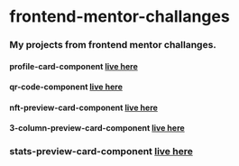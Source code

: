 # frontend-mentor-challanges


### My projects from frontend mentor challanges.


#### profile-card-component [live here](https://b3e590c2.profile-card-component-6c3.pages.dev/)

#### qr-code-component [live here](https://qr-code-component-aiq.pages.dev/)

#### nft-preview-card-component [live here](https://nft-preview-card-component-4m2.pages.dev/)

#### 3-column-preview-card-component [live here](https://3-column-preview-card-component-9bf.pages.dev/)

### stats-preview-card-component [live here](https://stats-preview-card-component-ghb.pages.dev/)
